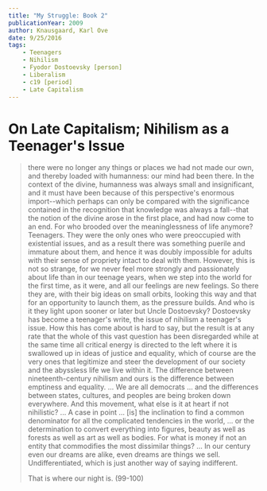 ```yaml
---
title: "My Struggle: Book 2"
publicationYear: 2009
author: Knausgaard, Karl Ove
date: 9/25/2016
tags:
    - Teenagers
    - Nihilism
    - Fyodor Dostoevsky [person]
    - Liberalism
    - c19 [period]
    - Late Capitalism
---
```


# On Late Capitalism; Nihilism as a Teenager's Issue

> there were no longer any things or places we had not made our own, and thereby loaded with humanness: our mind had been there. In the context of the divine, humanness was always small and insignificant, and it must have been because of this perspective's enormous import--which perhaps can only be compared with the significance contained in the recognition that knowledge was always a fall--that the notion of the divine arose in the first place, and had now come to an end. For who brooded over the meaninglessness of life anymore? Teenagers. They were the only ones who were preoccupied with existential issues, and as a result there was something puerile and immature about them, and hence it was doubly impossible for adults with their sense of propriety intact to deal with them. However, this is not so strange, for we never feel more strongly and passionately about life than in our teenage years, when we step into the world for the first time, as it were, and all our feelings are new feelings. So there they are, with their big ideas on small orbits, looking this way and that for an opportunity to launch them, as the pressure builds. And who is it they light upon sooner or later but Uncle Dostoevsky? Dostoevsky has become a teenager's write, the issue of nihilism a teenager's issue. How this has come about is hard to say, but the result is at any rate that the whole of this vast question has been disregarded while at the same time all critical energy is directed to the left where it is swallowed up in ideas of justice and equality, which of course are the very ones that legitimize and steer the development of our society and the abyssless life we live within it. The difference between nineteenth-century nihilism and ours is the difference between emptiness and equality. ... We are all democrats ... and the differences between states, cultures, and peoples are being broken down everywhere. And this movement, what else is it at heart if not nihilistic? ... A case in point ... [is] the inclination to find a common denominator for all the complicated tendencies in the world, ... or the determination to convert everything into figures, beauty as well as forests as well as art as well as bodies. For what is money if not an entity that commodifies the most dissimilar things? ... In our century even our dreams are alike, even dreams are things we sell. Undifferentiated, which is just another way of saying indifferent.
>
> That is where our night is. (99-100)
